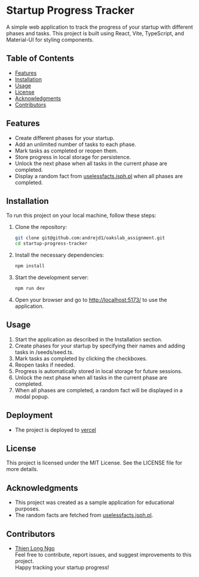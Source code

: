 # Startup Progress Tracker

A simple web application to track the progress of your startup with different phases and tasks. This project is built using React, Vite, TypeScript, and Material-UI for styling components.

## Table of Contents

- [Features](#features)
- [Installation](#installation)
- [Usage](#usage)
- [License](#license)
- [Acknowledgments](#acknowledgments)
- [Contributors](#contributors)

## Features

- Create different phases for your startup.
- Add an unlimited number of tasks to each phase.
- Mark tasks as completed or reopen them.
- Store progress in local storage for persistence.
- Unlock the next phase when all tasks in the current phase are completed.
- Display a random fact from [uselessfacts.jsph.pl](https://uselessfacts.jsph.pl/random.json) when all phases are completed.

## Installation

To run this project on your local machine, follow these steps:

1. Clone the repository:

   ```bash
   git clone git@github.com:andrejd1/oakslab_assignment.git
   cd startup-progress-tracker
   ```

2. Install the necessary dependencies:

   ```bash
   npm install
   ```

3. Start the development server:

   ```bash
   npm run dev
   ```

4. Open your browser and go to [http://localhost:5173/](http://localhost:5173/) to use the application.

## Usage

1. Start the application as described in the Installation section.
2. Create phases for your startup by specifying their names and adding tasks in /seeds/seed.ts.
3. Mark tasks as completed by clicking the checkboxes.
4. Reopen tasks if needed.
5. Progress is automatically stored in local storage for future sessions.
6. Unlock the next phase when all tasks in the current phase are completed.
7. When all phases are completed, a random fact will be displayed in a modal popup.


## Deployment
- The project is deployed to [vercel](https://oakslab-assignment-ten.vercel.app/)

## License

This project is licensed under the MIT License. See the LICENSE file for more details.

## Acknowledgments

- This project was created as a sample application for educational purposes.
- The random facts are fetched from [uselessfacts.jsph.pl](https://uselessfacts.jsph.pl/random.json).

## Contributors

- [Thien Long Ngo](https://github.com/andrejd1)\
Feel free to contribute, report issues, and suggest improvements to this project.\
Happy tracking your startup progress!
